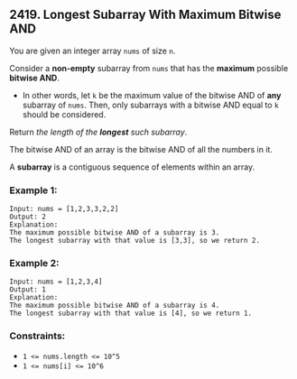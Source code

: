 ## 2419. Longest Subarray With Maximum Bitwise AND

You are given an integer array ```nums``` of size ```n```.

Consider a **non-empty** subarray from ```nums``` that has the **maximum** possible **bitwise AND**.

* In other words, let ```k``` be the maximum value of the bitwise AND of **any** subarray of ```nums```. Then, only subarrays with a bitwise AND equal to ```k``` should be considered.

Return *the length of the **longest** such subarray*.

The bitwise AND of an array is the bitwise AND of all the numbers in it.

A **subarray** is a contiguous sequence of elements within an array.

### Example 1:
```
Input: nums = [1,2,3,3,2,2]
Output: 2
Explanation:
The maximum possible bitwise AND of a subarray is 3.
The longest subarray with that value is [3,3], so we return 2.
```
### Example 2:
```
Input: nums = [1,2,3,4]
Output: 1
Explanation:
The maximum possible bitwise AND of a subarray is 4.
The longest subarray with that value is [4], so we return 1.
```

### Constraints:

* ```1 <= nums.length <= 10^5```
* ```1 <= nums[i] <= 10^6```